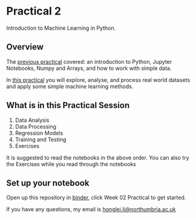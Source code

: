 # Practical 2
Introduction to Machine Learning in Python.

## Overview
The [previous practical](https://github.com/Hongleili/KF5012-AI-Stream/tree/main/Week%2001%20Practical) covered: an introduction to Python, Jupyter Notebooks, Numpy and Arrays, and how to work with simple data.

In [this practical](https://github.com/Hongleili/KF5012-AI-Stream/tree/main/Week%2002%20Practical) you will explore, analyse, and process real world datasets and apply some simple machine learning methods.

## What is in this Practical Session
1. Data Analysis
2. Data Processing
3. Regression Models
4. Training and Testing
5. Exercises

It is suggested to read the notebooks in the above order. You can also try the Exercises while you read through the notebooks

## Set up your notebook
Open up this repository in [binder](https://github.com/Hongleili/KF5012-AI-Stream), click Week 02 Practical to get started.

If you have any questions, my email is honglei.li@northumbria.ac.uk
